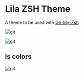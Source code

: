 Lila ZSH Theme
===========================
A theme to be used with [Oh-My-Zsh](https://github.com/raphaelivan/oh-my-zsh)

![git](http://i61.tinypic.com/2hx59c3.png)



![git](http://i61.tinypic.com/9uw4uu.png)


## ls colors

![git](http://i57.tinypic.com/9rolz7.png)